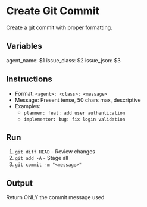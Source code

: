 # Create Git Commit

Create a git commit with proper formatting.

## Variables
agent_name: $1
issue_class: $2
issue_json: $3

## Instructions

- Format: `<agent>: <class>: <message>`
- Message: Present tense, 50 chars max, descriptive
- Examples:
  - `planner: feat: add user authentication`
  - `implementor: bug: fix login validation`

## Run

1. `git diff HEAD` - Review changes
2. `git add -A` - Stage all
3. `git commit -m "<message>"`

## Output

Return ONLY the commit message used
